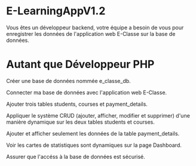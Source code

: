 # E-LearningAppV1.2

Vous êtes un développeur backend, votre équipe a besoin de vous pour enregistrer les données de l'application web E-Classe sur la base de données.


# Autant que Développeur PHP

Créer une base de données nommée e_classe_db.

Connecter ma base de données avec l'application web E-Classe.

Ajouter trois tables students, courses et payment_details.

Appliquer le système CRUD (ajouter, afficher, modifier et supprimer) d'une manière dynamique sur les deux tables students et courses.

Ajouter et afficher seulement les données de la table payment_details.

Voir les cartes de statistiques sont dynamiques sur la page Dashboard.

Assurer que l'accéss à la base de données est sécurisé.
